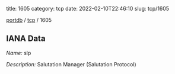 title: 1605
category: tcp
date: 2022-02-10T22:46:10
slug: tcp/1605

[portdb](/) / [tcp](/category/tcp.html) / 1605


## IANA Data

_Name:_ slp

_Description:_ Salutation Manager (Salutation Protocol)

